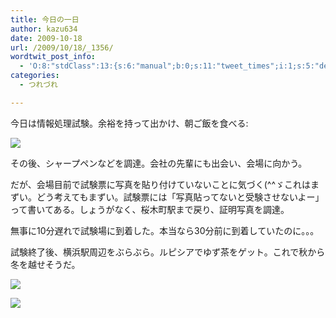 ```yaml
---
title: 今日の一日
author: kazu634
date: 2009-10-18
url: /2009/10/18/_1356/
wordtwit_post_info:
  - 'O:8:"stdClass":13:{s:6:"manual";b:0;s:11:"tweet_times";i:1;s:5:"delay";i:0;s:7:"enabled";i:1;s:10:"separation";s:2:"60";s:7:"version";s:3:"3.7";s:14:"tweet_template";b:0;s:6:"status";i:2;s:6:"result";a:0:{}s:13:"tweet_counter";i:2;s:13:"tweet_log_ids";a:1:{i:0;i:4845;}s:9:"hash_tags";a:0:{}s:8:"accounts";a:1:{i:0;s:7:"kazu634";}}'
categories:
  - つれづれ

---
```

<div class="section">
<p>
    今日は情報処理試験。余裕を持って出かけ、朝ご飯を食べる:
</p>
  
<p>
<center>
</center>
</p>
  
<p>
<a href="http://flickr.com/photos/42332031@N02/4020185197/" onclick="__gaTracker('send', 'event', 'outbound-article', 'http://flickr.com/photos/42332031@N02/4020185197/', '');" title="朝ご飯@桜木町"><img src="http://farm3.static.flickr.com/2443/4020185197_9664f7673d.jpg" /></a>
</p></p> 
  
<p>
    その後、シャープペンなどを調達。会社の先輩にも出会い、会場に向かう。
</p>
  
<p>
    だが、会場目前で試験票に写真を貼り付けていないことに気づく(^^ゞこれはまずい。どう考えてもまずい。試験票には「写真貼ってないと受験させないよー」って書いてある。しょうがなく、桜木町駅まで戻り、証明写真を調達。
</p>
  
<p>
    無事に10分遅れで試験場に到着した。本当なら30分前に到着していたのに。。。
</p>
  
<p>
    試験終了後、横浜駅周辺をぶらぶら。ルピシアでゆず茶をゲット。これで秋から冬を越せそうだ。
</p>
  
<p>
<center>
</center>
</p>
  
<p>
<a href="http://flickr.com/photos/42332031@N02/4021728877/" onclick="__gaTracker('send', 'event', 'outbound-article', 'http://flickr.com/photos/42332031@N02/4021728877/', '');" title="ヨドバシ@横浜駅"><img src="http://farm3.static.flickr.com/2735/4021728877_623a5b538f.jpg" /></a>
</p>
  
<p>
<a href="http://flickr.com/photos/42332031@N02/4022488508/" onclick="__gaTracker('send', 'event', 'outbound-article', 'http://flickr.com/photos/42332031@N02/4022488508/', '');" title="横浜駅付近"><img src="http://farm3.static.flickr.com/2660/4022488508_7ac5650902.jpg" /></a>
</p></p>
</div>